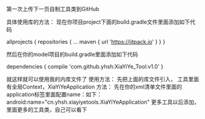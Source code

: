 第一次上传下一页自制工具类到GitHub

具体使用库的方法： 现在你项目project下面的build.gradle文件里面添加如下代码

allprojects {
	repositories {
		...
		maven { url 'https://jitpack.io' }
	}
}

然后在你的model项目的build.gradle里面添加如下代码

dependencies {
        compile 'com.github.yhsh:XiaYiYe_Tool:v1.0'
}

就这样就可以使用我的内库文件了 使用方法： 先把上面的库文件引入，
工具里面有全局Context，XiaYiYeApplication 方法： 
先在你的xml清单文件里面的application标签里面配置name：如下：
 android:name="cn.yhsh.xiayiyetools.XiaYiYeApplication" 
 更多工具以后添加，里面更多的工具类，自己可以看下

